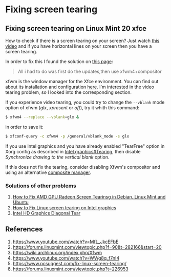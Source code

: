 # Fixing screen tearing

## Fixing screen tearing on Linux Mint 20 xfce

How to check if there is a screen tearing on your screen? Just watch [this video](https://www.youtube.com/watch?v=MfL_JkcEFbE) and if you have horizontal lines on your screen then you have a screen tearing.

In order to fix this I found the solution on [this page](https://forums.linuxmint.com/viewtopic.php?f=90&t=282166&start=20):

> All i had to do was first do the updates,then use xfwm4+compositor 

xfwm is the window manager for the Xfce environment. You can find out about its installation and configuration [here](https://wiki.archlinux.org/index.php/Xfwm). I'm interested in the video tearing problem, so I looked into the corresponding section. 

If you experience video tearing, you could try to change the `--vblank` mode option of xfwm (*glx*, *xpresent* or *off*), try it whith this command:

```bash
$ xfwm4 --replace --vblank=glx &
```

in order to save it:

```bash
$ xfconf-query -c xfwm4 -p /general/vblank_mode -s glx
```

If you use Intel graphics and you have already enabled "TearFree" option in Xorg config as described in [Intel graphics#Tearing](https://wiki.archlinux.org/index.php/Intel_graphics#Tearing), then disable *Synchronize drawing to the vertical blank* option.

If this does not fix the tearing, consider disabling Xfwm's compositor and using an alternative [composite manager](https://wiki.archlinux.org/index.php/Composite_manager).

### Solutions of other problems

1. [How to Fix AMD GPU Radeon Screen Tearinsg in Debian, Linux Mint and Ubuntu](https://www.youtube.com/watch?v=WWg8q_f7nI4)
2. [How to Fix Linux screen tearing on Intel graphics](https://www.pcsuggest.com/fix-linux-screen-tearing/)
3. [Intel HD Graphics Diagonal Tear](https://forums.linuxmint.com/viewtopic.php?p=1197801#p1197801)

## References

1. https://www.youtube.com/watch?v=MfL_JkcEFbE
2. https://forums.linuxmint.com/viewtopic.php?f=90&t=282166&start=20
3. https://wiki.archlinux.org/index.php/Xfwm
4. https://www.youtube.com/watch?v=WWg8q_f7nI4
5. https://www.pcsuggest.com/fix-linux-screen-tearing/
6. https://forums.linuxmint.com/viewtopic.php?t=226953